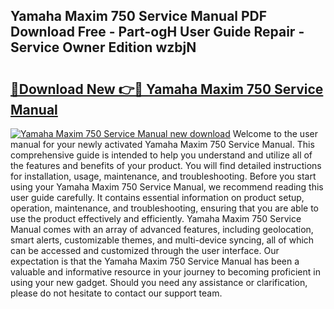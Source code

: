 ## Yamaha Maxim 750 Service Manual PDF Download Free - Part-ogH User Guide Repair - Service Owner Edition wzbjN

# <h2><a href="http://bc76227.oget.top/?id=Yamaha+Maxim+750+Service+Manual">🔗Download New 👉🔴 Yamaha Maxim 750 Service Manual</a></h2>

[![Yamaha Maxim 750 Service Manual new download](https://i.imgur.com/5g1atiW.png)](http://bc76227.oget.top/?id=Yamaha+Maxim+750+Service+Manual)
Welcome to the user manual for your newly activated Yamaha Maxim 750 Service Manual. This comprehensive guide is intended to help you understand and utilize all of the features and benefits of your product. You will find detailed instructions for installation, usage, maintenance, and troubleshooting. Before you start using your Yamaha Maxim 750 Service Manual, we recommend reading this user guide carefully. It contains essential information on product setup, operation, maintenance, and troubleshooting, ensuring that you are able to use the product effectively and efficiently. Yamaha Maxim 750 Service Manual comes with an array of advanced features, including geolocation, smart alerts, customizable themes, and multi-device syncing, all of which can be accessed and customized through the user interface. Our expectation is that the Yamaha Maxim 750 Service Manual has been a valuable and informative resource in your journey to becoming proficient in using your new gadget. Should you need any assistance or clarification, please do not hesitate to contact our support team.
